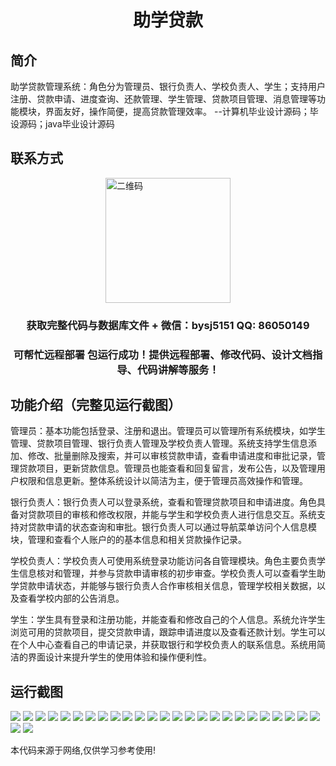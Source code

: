 <p><h1 align="center">助学贷款</h1></p>

## 简介
助学贷款管理系统：角色分为管理员、银行负责人、学校负责人、学生；支持用户注册、贷款申请、进度查询、还款管理、学生管理、贷款项目管理、消息管理等功能模块，界面友好，操作简便，提高贷款管理效率。    --计算机毕业设计源码；毕设源码；java毕业设计源码


## 联系方式
<img src="https://bs-1329754181.cos.ap-shanghai.myqcloud.com/wx.jpg" alt="二维码" style="display: block; margin: 0 auto;" width="200px">
<p><h3 align="center">获取完整代码与数据库文件 + 微信：bysj5151 QQ: 86050149</h3></p>
<p><h3 align="center">可帮忙远程部署 包运行成功！提供远程部署、修改代码、设计文档指导、代码讲解等服务！</h3></p>

## 功能介绍（完整见运行截图）
管理员：基本功能包括登录、注册和退出。管理员可以管理所有系统模块，如学生管理、贷款项目管理、银行负责人管理及学校负责人管理。系统支持学生信息添加、修改、批量删除及搜索，并可以审核贷款申请，查看申请进度和审批记录，管理贷款项目，更新贷款信息。管理员也能查看和回复留言，发布公告，以及管理用户权限和信息更新。整体系统设计以简洁为主，便于管理员高效操作和管理。

银行负责人：银行负责人可以登录系统，查看和管理贷款项目和申请进度。角色具备对贷款项目的审核和修改权限，并能与学生和学校负责人进行信息交互。系统支持对贷款申请的状态查询和审批。银行负责人可以通过导航菜单访问个人信息模块，管理和查看个人账户的的基本信息和相关贷款操作记录。

学校负责人：学校负责人可使用系统登录功能访问各自管理模块。角色主要负责学生信息核对和管理，并参与贷款申请审核的初步审查。学校负责人可以查看学生助学贷款申请状态，并能够与银行负责人合作审核相关信息，管理学校相关数据，以及查看学校内部的公告消息。

学生：学生具有登录和注册功能，并能查看和修改自己的个人信息。系统允许学生浏览可用的贷款项目，提交贷款申请，跟踪申请进度以及查看还款计划。学生可以在个人中心查看自己的申请记录，并获取银行和学校负责人的联系信息。系统用简洁的界面设计来提升学生的使用体验和操作便利性。


## 运行截图
![](https://bs-1329754181.cos.ap-shanghai.myqcloud.com/ssm/StudentLoan/img/001.jpg)
![](https://bs-1329754181.cos.ap-shanghai.myqcloud.com/ssm/StudentLoan/img/002.jpg)
![](https://bs-1329754181.cos.ap-shanghai.myqcloud.com/ssm/StudentLoan/img/003.jpg)
![](https://bs-1329754181.cos.ap-shanghai.myqcloud.com/ssm/StudentLoan/img/004.jpg)
![](https://bs-1329754181.cos.ap-shanghai.myqcloud.com/ssm/StudentLoan/img/005.jpg)
![](https://bs-1329754181.cos.ap-shanghai.myqcloud.com/ssm/StudentLoan/img/006.jpg)
![](https://bs-1329754181.cos.ap-shanghai.myqcloud.com/ssm/StudentLoan/img/007.jpg)
![](https://bs-1329754181.cos.ap-shanghai.myqcloud.com/ssm/StudentLoan/img/008.jpg)
![](https://bs-1329754181.cos.ap-shanghai.myqcloud.com/ssm/StudentLoan/img/009.jpg)
![](https://bs-1329754181.cos.ap-shanghai.myqcloud.com/ssm/StudentLoan/img/010.jpg)
![](https://bs-1329754181.cos.ap-shanghai.myqcloud.com/ssm/StudentLoan/img/011.jpg)
![](https://bs-1329754181.cos.ap-shanghai.myqcloud.com/ssm/StudentLoan/img/012.jpg)
![](https://bs-1329754181.cos.ap-shanghai.myqcloud.com/ssm/StudentLoan/img/013.jpg)
![](https://bs-1329754181.cos.ap-shanghai.myqcloud.com/ssm/StudentLoan/img/014.jpg)
![](https://bs-1329754181.cos.ap-shanghai.myqcloud.com/ssm/StudentLoan/img/015.jpg)
![](https://bs-1329754181.cos.ap-shanghai.myqcloud.com/ssm/StudentLoan/img/016.jpg)
![](https://bs-1329754181.cos.ap-shanghai.myqcloud.com/ssm/StudentLoan/img/017.jpg)
![](https://bs-1329754181.cos.ap-shanghai.myqcloud.com/ssm/StudentLoan/img/018.jpg)
![](https://bs-1329754181.cos.ap-shanghai.myqcloud.com/ssm/StudentLoan/img/019.jpg)
![](https://bs-1329754181.cos.ap-shanghai.myqcloud.com/ssm/StudentLoan/img/020.jpg)
![](https://bs-1329754181.cos.ap-shanghai.myqcloud.com/ssm/StudentLoan/img/021.jpg)
![](https://bs-1329754181.cos.ap-shanghai.myqcloud.com/ssm/StudentLoan/img/022.jpg)
![](https://bs-1329754181.cos.ap-shanghai.myqcloud.com/ssm/StudentLoan/img/023.jpg)
![](https://bs-1329754181.cos.ap-shanghai.myqcloud.com/ssm/StudentLoan/img/024.jpg)
![](https://bs-1329754181.cos.ap-shanghai.myqcloud.com/ssm/StudentLoan/img/025.jpg)
![](https://bs-1329754181.cos.ap-shanghai.myqcloud.com/ssm/StudentLoan/img/026.jpg)
![](https://bs-1329754181.cos.ap-shanghai.myqcloud.com/ssm/StudentLoan/img/027.jpg)

<p>本代码来源于网络,仅供学习参考使用!</p>
